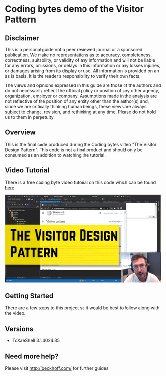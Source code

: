 # Coding bytes demo of the Visitor Pattern

## Disclaimer

This is a personal guide not a peer reviewed journal or a sponsored publication. We make
no representations as to accuracy, completeness, correctness, suitability, or validity of any
information and will not be liable for any errors, omissions, or delays in this information or any
losses injuries, or damages arising from its display or use. All information is provided on an as
is basis. It is the reader’s responsibility to verify their own facts.

The views and opinions expressed in this guide are those of the authors and do not
necessarily reflect the official policy or position of any other agency, organization, employer or
company. Assumptions made in the analysis are not reflective of the position of any entity
other than the author(s) and, since we are critically thinking human beings, these views are
always subject to change, revision, and rethinking at any time. Please do not hold us to them
in perpetuity.

## Overview

This is the final code produced during the Coding bytes video "The Visitor Design Pattern". This code is not a final product and should only be consumed as an addition to watching the tutorial.

## Video Tutorial

There is a free coding byte video tutorial on this code which can be found [here](https://beckhoff-au.teachable.com/courses/coding-bytes-twincat-3/lectures/46078048)

[![image](./docs/images/CodingBytes.png)](https://beckhoff-au.teachable.com/courses/coding-bytes-twincat-3/lectures/46078048)

## Getting Started

There are a few steps to this project so it would be best to follow along with the video.

## Versions

- TcXaeShell 3.1.4024.35

## Need more help?

Please visit http://beckhoff.com/ for further guides
